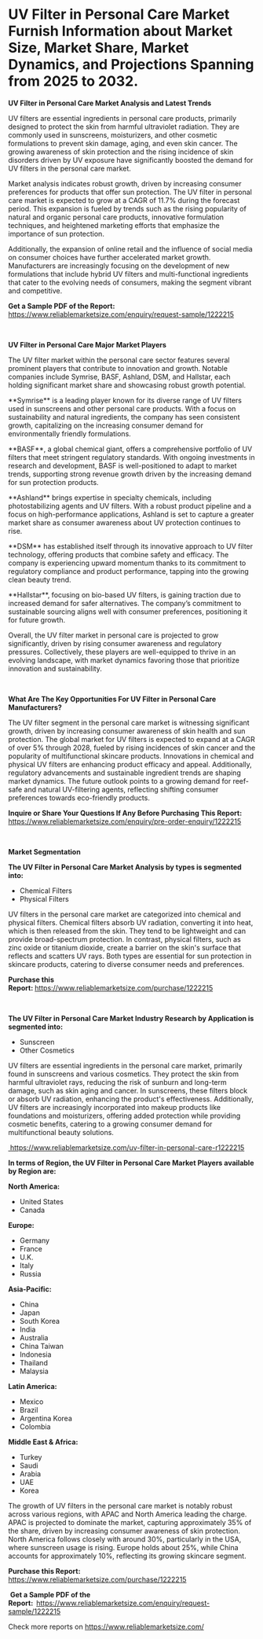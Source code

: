 <p><h1>UV Filter in Personal Care Market Furnish Information about Market Size, Market Share, Market Dynamics, and Projections Spanning from 2025 to 2032.</h1></p><p><strong>UV Filter in Personal Care Market Analysis and Latest Trends</strong></p>
<p><p>UV filters are essential ingredients in personal care products, primarily designed to protect the skin from harmful ultraviolet radiation. They are commonly used in sunscreens, moisturizers, and other cosmetic formulations to prevent skin damage, aging, and even skin cancer. The growing awareness of skin protection and the rising incidence of skin disorders driven by UV exposure have significantly boosted the demand for UV filters in the personal care market.</p><p>Market analysis indicates robust growth, driven by increasing consumer preferences for products that offer sun protection. The UV filter in personal care market is expected to grow at a CAGR of 11.7% during the forecast period. This expansion is fueled by trends such as the rising popularity of natural and organic personal care products, innovative formulation techniques, and heightened marketing efforts that emphasize the importance of sun protection.</p><p>Additionally, the expansion of online retail and the influence of social media on consumer choices have further accelerated market growth. Manufacturers are increasingly focusing on the development of new formulations that include hybrid UV filters and multi-functional ingredients that cater to the evolving needs of consumers, making the segment vibrant and competitive.</p></p>
<p><strong>Get a Sample PDF of the Report:&nbsp;</strong> <a href="https://www.reliablemarketsize.com/enquiry/request-sample/1222215?utm_campaign=1133&utm_medium=2&utm_source=Github&utm_content=ia&utm_term=05022025&utm_id=uv-filter-in-personal-care">https://www.reliablemarketsize.com/enquiry/request-sample/1222215</a></p>
<p>&nbsp;</p>
<p><strong>UV Filter in Personal Care Major Market Players</strong></p>
<p><p>The UV filter market within the personal care sector features several prominent players that contribute to innovation and growth. Notable companies include Symrise, BASF, Ashland, DSM, and Hallstar, each holding significant market share and showcasing robust growth potential.</p><p>**Symrise** is a leading player known for its diverse range of UV filters used in sunscreens and other personal care products. With a focus on sustainability and natural ingredients, the company has seen consistent growth, capitalizing on the increasing consumer demand for environmentally friendly formulations.  </p><p>**BASF**, a global chemical giant, offers a comprehensive portfolio of UV filters that meet stringent regulatory standards. With ongoing investments in research and development, BASF is well-positioned to adapt to market trends, supporting strong revenue growth driven by the increasing demand for sun protection products.</p><p>**Ashland** brings expertise in specialty chemicals, including photostabilizing agents and UV filters. With a robust product pipeline and a focus on high-performance applications, Ashland is set to capture a greater market share as consumer awareness about UV protection continues to rise.</p><p>**DSM** has established itself through its innovative approach to UV filter technology, offering products that combine safety and efficacy. The company is experiencing upward momentum thanks to its commitment to regulatory compliance and product performance, tapping into the growing clean beauty trend.</p><p>**Hallstar**, focusing on bio-based UV filters, is gaining traction due to increased demand for safer alternatives. The company’s commitment to sustainable sourcing aligns well with consumer preferences, positioning it for future growth.</p><p>Overall, the UV filter market in personal care is projected to grow significantly, driven by rising consumer awareness and regulatory pressures. Collectively, these players are well-equipped to thrive in an evolving landscape, with market dynamics favoring those that prioritize innovation and sustainability.</p></p>
<p>&nbsp;</p>
<p><strong>What Are The Key Opportunities For UV Filter in Personal Care Manufacturers?</strong></p>
<p><p>The UV filter segment in the personal care market is witnessing significant growth, driven by increasing consumer awareness of skin health and sun protection. The global market for UV filters is expected to expand at a CAGR of over 5% through 2028, fueled by rising incidences of skin cancer and the popularity of multifunctional skincare products. Innovations in chemical and physical UV filters are enhancing product efficacy and appeal. Additionally, regulatory advancements and sustainable ingredient trends are shaping market dynamics. The future outlook points to a growing demand for reef-safe and natural UV-filtering agents, reflecting shifting consumer preferences towards eco-friendly products.</p></p>
<p><strong>Inquire or Share Your Questions If Any Before Purchasing This Report:</strong> <a href="https://www.reliablemarketsize.com/enquiry/pre-order-enquiry/1222215?utm_campaign=1133&utm_medium=2&utm_source=Github&utm_content=ia&utm_term=05022025&utm_id=uv-filter-in-personal-care">https://www.reliablemarketsize.com/enquiry/pre-order-enquiry/1222215</a></p>
<p>&nbsp;</p>
<p><strong>Market Segmentation</strong></p>
<p><strong>The UV Filter in Personal Care Market Analysis by types is segmented into:</strong></p>
<p><ul><li>Chemical Filters</li><li>Physical Filters</li></ul></p>
<p><p>UV filters in the personal care market are categorized into chemical and physical filters. Chemical filters absorb UV radiation, converting it into heat, which is then released from the skin. They tend to be lightweight and can provide broad-spectrum protection. In contrast, physical filters, such as zinc oxide or titanium dioxide, create a barrier on the skin's surface that reflects and scatters UV rays. Both types are essential for sun protection in skincare products, catering to diverse consumer needs and preferences.</p></p>
<p><strong>Purchase this Report:&nbsp;</strong><a href="https://www.reliablemarketsize.com/purchase/1222215?utm_campaign=1133&utm_medium=2&utm_source=Github&utm_content=ia&utm_term=05022025&utm_id=uv-filter-in-personal-care">https://www.reliablemarketsize.com/purchase/1222215</a></p>
<p>&nbsp;</p>
<p><strong>The UV Filter in Personal Care Market Industry Research by Application is segmented into:</strong></p>
<p><ul><li>Sunscreen</li><li>Other Cosmetics</li></ul></p>
<p><p>UV filters are essential ingredients in the personal care market, primarily found in sunscreens and various cosmetics. They protect the skin from harmful ultraviolet rays, reducing the risk of sunburn and long-term damage, such as skin aging and cancer. In sunscreens, these filters block or absorb UV radiation, enhancing the product's effectiveness. Additionally, UV filters are increasingly incorporated into makeup products like foundations and moisturizers, offering added protection while providing cosmetic benefits, catering to a growing consumer demand for multifunctional beauty solutions.</p></p>
<p><a href="https://www.reliablemarketsize.com/uv-filter-in-personal-care-r1222215?utm_campaign=1133&utm_medium=2&utm_source=Github&utm_content=ia&utm_term=05022025&utm_id=uv-filter-in-personal-care">&nbsp;https://www.reliablemarketsize.com/uv-filter-in-personal-care-r1222215</a></p>
<p><strong>In terms of Region, the UV Filter in Personal Care Market Players available by Region are:</strong></p>
<p>
    <p> <strong> North America: </strong>
        <ul>
            <li>United States</li>
            <li>Canada</li>
        </ul>
        </p> 
    <p> <strong> Europe: </strong>
        <ul>
            <li>Germany</li>
            <li>France</li>
            <li>U.K.</li>
            <li>Italy</li>
            <li>Russia</li>
        </ul>
        </p> 
    <p> <strong> Asia-Pacific: </strong>
        <ul>
            <li>China</li>
            <li>Japan</li>
            <li>South Korea</li>
            <li>India</li>
            <li>Australia</li>
            <li>China Taiwan</li>
            <li>Indonesia</li>
            <li>Thailand</li>
            <li>Malaysia</li>
        </ul>
        </p> 
    <p> <strong> Latin America: </strong>
        <ul>
            <li>Mexico</li>
            <li>Brazil</li>
            <li>Argentina Korea</li>
            <li>Colombia</li>
        </ul>
        </p> 
    <p> <strong> Middle East & Africa: </strong>
        <ul>
            <li>Turkey</li>
            <li>Saudi</li>
            <li>Arabia</li>
            <li>UAE</li>
            <li>Korea</li>
        </ul>
    </p>
    </p>
<p><p>The growth of UV filters in the personal care market is notably robust across various regions, with APAC and North America leading the charge. APAC is projected to dominate the market, capturing approximately 35% of the share, driven by increasing consumer awareness of skin protection. North America follows closely with around 30%, particularly in the USA, where sunscreen usage is rising. Europe holds about 25%, while China accounts for approximately 10%, reflecting its growing skincare segment.</p></p>
<p><strong>Purchase this Report: </strong><a href="https://www.reliablemarketsize.com/purchase/1222215?utm_campaign=1133&utm_medium=2&utm_source=Github&utm_content=ia&utm_term=05022025&utm_id=uv-filter-in-personal-care">https://www.reliablemarketsize.com/purchase/1222215</a></p>
<p>&nbsp;<strong>Get a Sample PDF of the Report:&nbsp;&nbsp;</strong><a href="https://www.reliablemarketsize.com/enquiry/request-sample/1222215?utm_campaign=1133&utm_medium=2&utm_source=Github&utm_content=ia&utm_term=05022025&utm_id=uv-filter-in-personal-care">https://www.reliablemarketsize.com/enquiry/request-sample/1222215</a></p>
<p><strong></strong></p>
<p>Check more reports on <a href="https://www.reliablemarketsize.com/?utm_campaign=1133&utm_medium=2&utm_source=Github&utm_content=ia&utm_term=05022025&utm_id=uv-filter-in-personal-care">https://www.reliablemarketsize.com/</a></p>
